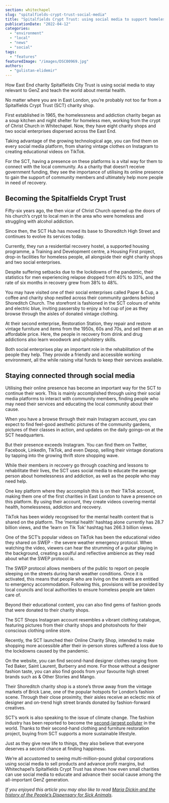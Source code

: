 ```yaml
---
section: whitechapel
slug: "spitalfields-crypt-trust-social-media"
title: "Spitalfields Crypt Trust: using social media to support homelessness and addiction"
publicationDate: "2022-04-12"
categories: 
  - "environment"
  - "local"
  - "news"
  - "social"
tags: 
  - "features"
featuredImage: "/images/DSC00969.jpg"
authors: 
  - "gulistan-elidemir"
---
```


How East End charity Spitalfields City Trust is using social media to stay relevant to GenZ and teach the world about mental health.

No matter where you are in East London, you’re probably not too far from a Spitalfields Crypt Trust (SCT) charity shop.

First established in 1965, the homelessness and addiction charity began as a soup kitchen and night shelter for homeless men, working from the crypt of Christ Church in Whitechapel. Now, they have eight charity shops and two social enterprises dispersed across the East End.

Taking advantage of the growing technological age, you can find them on every social media platform, from sharing vintage clothes on Instagram to creating educational videos on TikTok. 

For the SCT, having a presence on these platforms is a vital way for them to connect with the local community. As a charity that doesn’t receive government funding, they see the importance of utilising its online presence to gain the support of community members and ultimately help more people in need of recovery. 

## Becoming the Spitalfields Crypt Trust

Fifty-six years ago, the then vicar of Christ Church opened up the doors of his church’s crypt to local men in the area who were homeless and struggling with alcohol addiction. 

Since then, the SCT Hub has moved its base to Shoreditch High Street and continues to evolve its services today.

Currently, they run a residential recovery hostel, a supported housing programme, a Training and Development centre, a Housing First project, drop-in facilities for homeless people, all alongside their eight charity shops and two social enterprises. 

Despite suffering setbacks due to the lockdowns of the pandemic, their statistics for men experiencing relapse dropped from 40% to 33%, and the rate of six months in recovery grew from 38% to 48%.

You may have visited one of their social enterprises called Paper & Cup, a coffee and charity shop nestled across their community gardens behind Shoreditch Church. The storefront is fashioned in the SCT colours of white and electric blue, inviting passersby to enjoy a hot cup of joe as they browse through the aisles of donated vintage clothing. 

At their second enterprise, Restoration Station, they repair and restore vintage furniture and items from the 1950s, 60s and 70s, and sell them at an affordable price. Here, the people in recovery from drink and drug addictions also learn woodwork and upholstery skills.

Both social enterprises play an important role in the rehabilitation of the people they help. They provide a friendly and accessible working environment, all the while raising vital funds to keep their services available.

## Staying connected through social media

Utilising their online presence has become an important way for the SCT to continue their work. This is mainly accomplished through using their social media platforms to interact with community members, finding people who may need their services and educating the local community about their cause.

When you have a browse through their main Instagram account, you can expect to find feel-good aesthetic pictures of the community gardens, pictures of their classes in action, and updates on the daily goings-on at the SCT headquarters. 

But their presence exceeds Instagram. You can find them on Twitter, Facebook, LinkedIn, TikTok, and even Depop, selling their vintage donations by tapping into the growing thrift store shopping wave.

While their members in recovery go through coaching and lessons to rehabilitate their lives, the SCT uses social media to educate the average person about homelessness and addiction, as well as the people who may need help.

One key platform where they accomplish this is on their TikTok account, making them one of the first charities in East London to have a presence on this platform. By using their account, they create videos covering mental health, homelessness, addiction and recovery.

TikTok has been widely recognised for the mental health content that is shared on the platform. The ‘mental health’ hashtag alone currently has 28.7 billion views, and the ‘learn on Tik Tok’ hashtag has 266.3 billion views.

One of the SCT’s popular videos on TikTok has been the educational video they shared on SWEP - the severe weather emergency protocol. When watching the video, viewers can hear the strumming of a guitar playing in the background, creating a soulful and reflective ambience as they read about what the SWEP protocol is. 

The SWEP protocol allows members of the public to report on people sleeping on the streets during harsh weather conditions. Once it is activated, this means that people who are living on the streets are entitled to emergency accommodation. Following this, provisions will be provided by local councils and local authorities to ensure homeless people are taken care of. 

Beyond their educational content, you can also find gems of fashion goods that were donated to their charity shops. 

The SCT Shops Instagram account resembles a vibrant clothing catalogue, featuring pictures from their charity shops and photoshoots for their conscious clothing online store.

Recently, the SCT launched their Online Charity Shop, intended to make shopping more accessible after their in-person stores suffered a loss due to the lockdowns caused by the pandemic. 

On the website, you can find second-hand designer clothes ranging from Ted Baker, Saint Laurent, Burberry and more. For those without a designer fashion taste, you can also find goods from your favourite high street brands such as & Other Stories and Mango. 

Their Shoreditch charity shop is a stone’s throw away from the vintage markets of Brick Lane, one of the popular hotspots for London’s fashion scene. Through their close proximity, their aisles receive an eclectic mix of designer and on-trend high street brands donated by fashion-forward creatives. 

SCT’s work is also speaking to the issue of climate change. The fashion industry has been reported to become the [second-largest polluter](https://www.sustainyourstyle.org/en/whats-wrong-with-the-fashion-industry) in the world. Thanks to their second-hand clothing and furniture restoration project, buying from SCT supports a more sustainable lifestyle.   

Just as they give new life to things, they also believe that everyone deserves a second chance at finding happiness.

We’re all accustomed to seeing multi-million-pound global corporations using social media to sell products and advance profit margins, but Whitechapel’s Spitalfields Crypt Trust has shown how even small charities can use social media to educate and advance their social cause among the all-important GenZ generation.

_If you enjoyed this article you may also like to read_ _[Maria Dickin and the history of the People’s Dispensary for Sick Animals](https://whitechapellondon.co.uk/maria-dickin-pdsa-animal-charity-history/)_.
